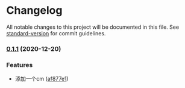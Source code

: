 # Changelog

All notable changes to this project will be documented in this file. See [standard-version](https://github.com/conventional-changelog/standard-version) for commit guidelines.

### [0.1.1](https://github.com/web-zc/git-fow/compare/v0.9.1...v0.1.1) (2020-12-20)


### Features

* 添加一个cm ([af877e1](https://github.com/web-zc/git-fow/commit/af877e107d11109650edc945dfbdd62654db4f2a))
